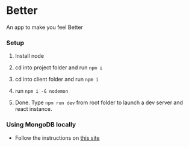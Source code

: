 # Better
An app to make you feel Better


### Setup

1. Install node

2. cd into project folder and run `npm i`

3. cd into client folder and run `npm i`

4. run `npm i -G nodemon`

5. Done. Type `npm run dev` from root folder to launch a dev server and react instance. 


### Using MongoDB locally
- Follow the instructions on [this site](https://docs.mongodb.com/manual/installation/#mongodb-community-edition)